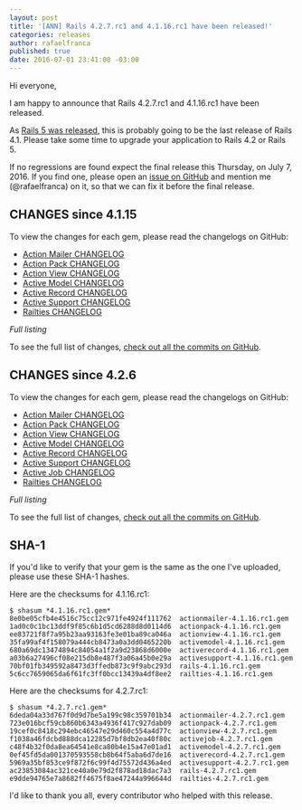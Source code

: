 ```yaml
---
layout: post
title: '[ANN] Rails 4.2.7.rc1 and 4.1.16.rc1 have been released!'
categories: releases
author: rafaelfranca
published: true
date: 2016-07-01 23:41:00 -03:00
---
```


Hi everyone,

I am happy to announce that Rails 4.2.7.rc1 and 4.1.16.rc1 have been released.

As [Rails 5 was released](https://rubyonrails.org/2016/6/30/Rails-5-0-final), this is probably
going to be the last release of Rails 4.1. Please take some time to upgrade your application to
Rails 4.2 or Rails 5.

If no regressions are found expect the final release this Thursday, on July 7, 2016.
If you find one, please open an [issue on GitHub](https://github.com/rails/rails/issues/new)
and mention me (@rafaelfranca) on it, so that we can fix it before the final release.

## CHANGES since 4.1.15

To view the changes for each gem, please read the changelogs on GitHub:

* [Action Mailer CHANGELOG](https://github.com/rails/rails/blob/v4.1.16.rc1/actionmailer/CHANGELOG.md)
* [Action Pack CHANGELOG](https://github.com/rails/rails/blob/v4.1.16.rc1/actionpack/CHANGELOG.md)
* [Action View CHANGELOG](https://github.com/rails/rails/blob/v4.1.16.rc1/actionview/CHANGELOG.md)
* [Active Model CHANGELOG](https://github.com/rails/rails/blob/v4.1.16.rc1/activemodel/CHANGELOG.md)
* [Active Record CHANGELOG](https://github.com/rails/rails/blob/v4.1.16.rc1/activerecord/CHANGELOG.md)
* [Active Support CHANGELOG](https://github.com/rails/rails/blob/v4.1.16.rc1/activesupport/CHANGELOG.md)
* [Railties CHANGELOG](https://github.com/rails/rails/blob/v4.1.16.rc1/railties/CHANGELOG.md)

*Full listing*

To see the full list of changes, [check out all the commits on
GitHub](https://github.com/rails/rails/compare/v4.1.15...v4.1.16.rc1).

## CHANGES since 4.2.6

To view the changes for each gem, please read the changelogs on GitHub:

* [Action Mailer CHANGELOG](https://github.com/rails/rails/blob/v4.2.7.rc1/actionmailer/CHANGELOG.md)
* [Action Pack CHANGELOG](https://github.com/rails/rails/blob/v4.2.7.rc1/actionpack/CHANGELOG.md)
* [Action View CHANGELOG](https://github.com/rails/rails/blob/v4.2.7.rc1/actionview/CHANGELOG.md)
* [Active Model CHANGELOG](https://github.com/rails/rails/blob/v4.2.7.rc1/activemodel/CHANGELOG.md)
* [Active Record CHANGELOG](https://github.com/rails/rails/blob/v4.2.7.rc1/activerecord/CHANGELOG.md)
* [Active Support CHANGELOG](https://github.com/rails/rails/blob/v4.2.7.rc1/activesupport/CHANGELOG.md)
* [Active Job CHANGELOG](https://github.com/rails/rails/blob/v4.2.7.rc1/activejob/CHANGELOG.md)
* [Railties CHANGELOG](https://github.com/rails/rails/blob/v4.2.7.rc1/railties/CHANGELOG.md)

*Full listing*

To see the full list of changes, [check out all the commits on
GitHub](https://github.com/rails/rails/compare/v4.2.6...v4.2.7.rc1).

## SHA-1

If you'd like to verify that your gem is the same as the one I've uploaded,
please use these SHA-1 hashes.

Here are the checksums for 4.1.16.rc1:

```
$ shasum *4.1.16.rc1.gem*
8e0be05cfb4e4516c75cc12c971fe4924f111762  actionmailer-4.1.16.rc1.gem
1ad0c0c1bc13ddf9f85c6b1d5cd6288d8d0114d6  actionpack-4.1.16.rc1.gem
ee83721f8f7a95b23aa93163fe3e01ba89ca046a  actionview-4.1.16.rc1.gem
35fa99af4f158079a444cb8473a0a3dd0465220b  activemodel-4.1.16.rc1.gem
680a69dc13474894c84054a1f2a9d23868d6000e  activerecord-4.1.16.rc1.gem
a03b6a27496cf08e215db8e487f3a06a45b0e29a  activesupport-4.1.16.rc1.gem
70bf01fb349592a8473d3ffedb873c9f9abc293d  rails-4.1.16.rc1.gem
5c6cc7659065da6f61fc3ff0bcc13439a4df8ee2  railties-4.1.16.rc1.gem
```

Here are the checksums for 4.2.7.rc1:

```
$ shasum *4.2.7.rc1.gem*
6deda04a33d767f0d9d7be5a199c98c359701b34  actionmailer-4.2.7.rc1.gem
723e016bcf59cb860b6343a4936f417c927dab09  actionpack-4.2.7.rc1.gem
19cef0c8418c294ebc46547e29d460c554a4d77c  actionview-4.2.7.rc1.gem
f1038a46fdcbd888dca12285d7bf8db2ea40f80c  activejob-4.2.7.rc1.gem
c48f4b32f0da8ea64541e8ca80b4e15a47e01ad1  activemodel-4.2.7.rc1.gem
0ef45fd5da001370593558cb8b64f5aba6d7de16  activerecord-4.2.7.rc1.gem
5969a35bf853ce9f872f6c99f4d75572d436a4ed  activesupport-4.2.7.rc1.gem
ac23853084ac321ce40a0e79d2f878ad18dac7a3  rails-4.2.7.rc1.gem
e9dde94765e7a8682ff4675f8ae47244a996644d  railties-4.2.7.rc1.gem
```

I'd like to thank you all, every contributor who helped with this release.
